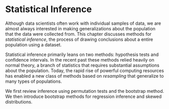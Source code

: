 
# Statistical Inference

Although data scientists often work with individual samples of data, we are
almost always interested in making generalizations about the population that
the data were collected from. This chapter discusses methods for _statistical
inference_, the process of drawing conclusions about a entire population using
a dataset.

Statistical inference primarily leans on two methods: hypothesis tests and
confidence intervals. In the recent past these methods relied heavily on normal
theory, a branch of statistics that requires substantial assumptions about the
population. Today, the rapid rise of powerful computing resources has
enabled a new class of methods based on _resampling_ that generalize to many
types of populations.

We first review inference using permutation tests and the bootstrap method. We
then introduce bootstrap methods for regression inference and skewed
distributions.


